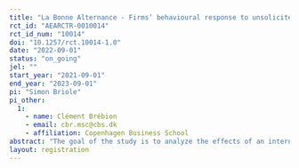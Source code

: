 ```yaml
---
title: "La Bonne Alternance - Firms’ behavioural response to unsolicited applications for apprenticeship positions"
rct_id: "AEARCTR-0010014"
rct_id_num: "10014"
doi: "10.1257/rct.10014-1.0"
date: "2022-09-01"
status: "on_going"
jel: ""
start_year: "2021-09-01"
end_year: "2023-09-01"
pi: "Simon Briole"
pi_other:
  1:
    - name: Clément Brébion
    - email: cbr.msc@cbs.dk
    - affiliation: Copenhagen Business School
abstract: "The goal of the study is to analyze the effects of an internet-based recommender system that identifies establishments likely to hire apprentices in a geographical area of interest. Such a system is expected to improve the targeting of unsolicited applications, thereby enhancing the quality and number of matches between firms and candidates to apprenticeship programs. The system analyzed is a French website, La Bonne Alternance (LBA), rolled out by the French Public Employment Service (Pôle Emploi) in 2018. It is receiving in 2021 about 1.5 million visits per year and displays about 500.000 plants. It has received sizable attention in the public debate because of both its audience and the difficulties to foster high-quality apprenticeships in France. The experiment started in September 2021 and will run until the end of September 2022."
layout: registration
---
```


